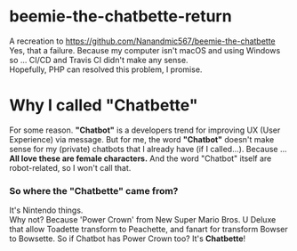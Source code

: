 # beemie-the-chatbette-return
A recreation to https://github.com/Nanandmic567/beemie-the-chatbette
<br>Yes, that a failure. Because my computer isn't macOS and using Windows so ... CI/CD and Travis CI didn't make any sense.
<br>Hopefully, PHP can resolved this problem, I promise.

<h1>Why I called "Chatbette"</h1>

<p>For some reason. <b>"Chatbot"</b> is a developers trend for improving UX (User Experience) via message. But for me, the word <b>"Chatbot"</b> doesn't make sense for my (private) chatbots that I already have (if I called...). Because ... <b>All love these are female characters.</b> And the word "Chatbot" itself are robot-related, so I won't call that.
<h3>So where the "Chatbette" came from?</h3>
<p>It's Nintendo things.
  <br>Why not? Because 'Power Crown' from New Super Mario Bros. U Deluxe that allow Toadette transform to Peachette, and fanart for transform Bowser to Bowsette. So if Chatbot has Power Crown too? It's <b>Chatbette</b>!
